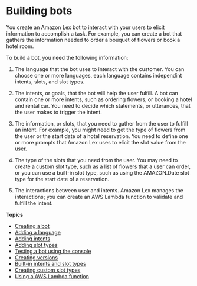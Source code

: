 # Building bots<a name="building-bots"></a>

You create an Amazon Lex bot to interact with your users to elicit information to accomplish a task\. For example, you can create a bot that gathers the information needed to order a bouquet of flowers or book a hotel room\.

To build a bot, you need the following information:

1. The language that the bot uses to interact with the customer\. You can choose one or more languages, each language contains independint intents, slots, and slot types\.

1. The intents, or goals, that the bot will help the user fulfill\. A bot can contain one or more intents, such as ordering flowers, or booking a hotel and rental car\. You need to decide which statements, or utterances, that the user makes to trigger the intent\.

1. The information, or slots, that you need to gather from the user to fulfill an intent\. For example, you might need to get the type of flowers from the user or the start date of a hotel reservation\. You need to define one or more prompts that Amazon Lex uses to elicit the slot value from the user\.

1. The type of the slots that you need from the user\. You may need to create a custom slot type, such as a list of flowers that a user can order, or you can use a built\-in slot type, such as using the AMAZON\.Date slot type for the start date of a reservation\.

1. The interactions between user and intents\. Amazon Lex manages the interactions; you can create an AWS Lambda function to validate and fulfill the intent\.

**Topics**
+ [Creating a bot](build-create.md)
+ [Adding a language](build-language.md)
+ [Adding intents](build-intents.md)
+ [Adding slot types](build-slot-types.md)
+ [Testing a bot using the console](build-test.md)
+ [Creating versions](versions.md)
+ [Built\-in intents and slot types](built-in.md)
+ [Creating custom slot types](custom-slot-types.md)
+ [Using a AWS Lambda function](lambda.md)